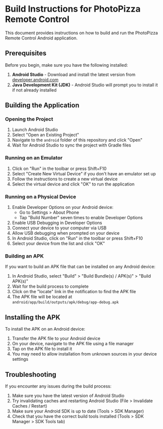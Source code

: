 # Build Instructions for PhotoPizza Remote Control

This document provides instructions on how to build and run the PhotoPizza Remote Control Android application.

## Prerequisites

Before you begin, make sure you have the following installed:

1. **Android Studio** - Download and install the latest version from [developer.android.com](https://developer.android.com/studio)
2. **Java Development Kit (JDK)** - Android Studio will prompt you to install it if not already installed

## Building the Application

### Opening the Project

1. Launch Android Studio
2. Select "Open an Existing Project"
3. Navigate to the `android` folder of this repository and click "Open"
4. Wait for Android Studio to sync the project with Gradle files

### Running on an Emulator

1. Click on "Run" in the toolbar or press Shift+F10
2. Select "Create New Virtual Device" if you don't have an emulator set up
3. Follow the instructions to create a new virtual device
4. Select the virtual device and click "OK" to run the application

### Running on a Physical Device

1. Enable Developer Options on your Android device:
   - Go to Settings > About Phone
   - Tap "Build Number" seven times to enable Developer Options
2. Enable USB Debugging in Developer Options
3. Connect your device to your computer via USB
4. Allow USB debugging when prompted on your device
5. In Android Studio, click on "Run" in the toolbar or press Shift+F10
6. Select your device from the list and click "OK"

### Building an APK

If you want to build an APK file that can be installed on any Android device:

1. In Android Studio, select "Build" > "Build Bundle(s) / APK(s)" > "Build APK(s)"
2. Wait for the build process to complete
3. Click on the "locate" link in the notification to find the APK file
4. The APK file will be located at `android/app/build/outputs/apk/debug/app-debug.apk`

## Installing the APK

To install the APK on an Android device:

1. Transfer the APK file to your Android device
2. On your device, navigate to the APK file using a file manager
3. Tap on the APK file to install it
4. You may need to allow installation from unknown sources in your device settings

## Troubleshooting

If you encounter any issues during the build process:

1. Make sure you have the latest version of Android Studio
2. Try invalidating caches and restarting Android Studio (File > Invalidate Caches / Restart)
3. Make sure your Android SDK is up to date (Tools > SDK Manager)
4. Check that you have the correct build tools installed (Tools > SDK Manager > SDK Tools tab) 